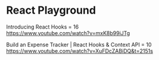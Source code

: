 # React Playground

Introducing React Hooks = 16 <br />
https://www.youtube.com/watch?v=mxK8b99iJTg

Build an Expense Tracker | React Hooks & Context API = 10 <br />
https://www.youtube.com/watch?v=XuFDcZABiDQ&t=2151s